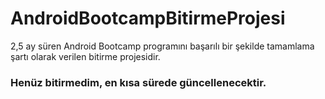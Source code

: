 # AndroidBootcampBitirmeProjesi
2,5 ay süren Android Bootcamp programını başarılı bir şekilde tamamlama şartı olarak verilen bitirme projesidir.

### Henüz bitirmedim, en kısa sürede güncellenecektir.
